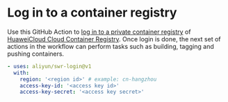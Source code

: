 # Log in to a container registry
Use this GitHub Action to [log in to a private container registry](https://docs.docker.com/engine/reference/commandline/login/) of [HuaweiCloud Cloud Container Registry](https://support.huaweicloud.com/swr/). Once login is done, the next set of actions in the workflow can perform tasks such as building, tagging and pushing containers.
```yaml
- uses: aliyun/swr-login@v1
  with:
    region: '<region id>' # example: cn-hangzhou
    access-key-id: '<access key id>'
    access-key-secret: '<access key secret>'
```
